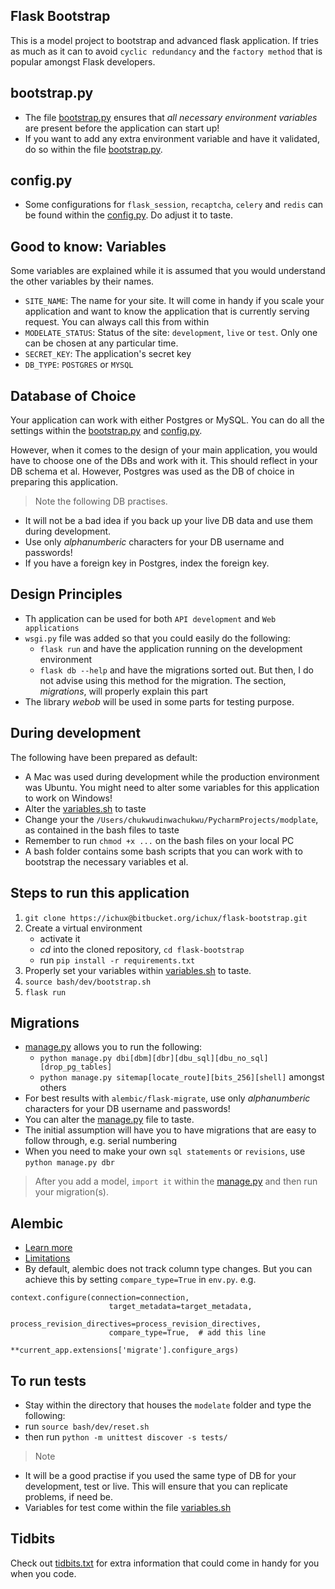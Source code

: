 ## Flask Bootstrap
This is a model project to bootstrap and advanced flask application. If tries as much as it can to avoid
`cyclic redundancy` and the `factory method` that is popular amongst Flask developers.

## bootstrap.py
* The file [bootstrap.py](modelate/bootstrap.py) ensures that *all necessary environment variables* are
present before the application can start up!
* If you want to add any extra environment variable and have it validated, do so within the file
[bootstrap.py](modelate/bootstrap.py).

## config.py
* Some configurations for `flask_session`, `recaptcha`, `celery` and `redis` can be found within the
[config.py](modelate/config.py). Do adjust it to taste.

## Good to know: Variables
Some variables are explained while it is assumed that you would understand the other variables by
their names.
* `SITE_NAME`: The name for your site. It will come in handy if you scale your application and want to know
the application that is currently serving request. You can always call this from within
* `MODELATE_STATUS`: Status of the site: `development`, `live` or `test`. Only one can be
chosen at any particular time.
* `SECRET_KEY`: The application's secret key
* `DB_TYPE`: `POSTGRES` or `MYSQL`

## Database of Choice
Your application can work with either Postgres or MySQL. You can do all the settings within the
[bootstrap.py](modelate/bootstrap.py) and [config.py](modelate/config.py).

However, when it comes to the design of your main application, you would have to choose one of the DBs and work
with it. This should reflect in your DB schema et al. However, Postgres was used as the DB of choice in preparing
this application.

> Note the following DB practises.
    
* It will not be a bad idea if you back up your live DB data and use them during development.
* Use only *alphanumberic* characters for your DB username and passwords!
* If you have a foreign key in Postgres, index the foreign key.

## Design Principles
* Th application can be used for both `API development` and `Web applications`
* `wsgi.py` file was added so that you could easily do the following:
    - `flask run` and have the application running on the development environment
    - `flask db --help` and have the migrations sorted out. But then, I do not advise using this method for
the migration.
The section, *migrations*, will properly explain this part
* The library *webob* will be used in some parts for testing purpose.

## During development
The following have been prepared as default:
* A Mac was used during development while the production environment was Ubuntu. You might need to alter some variables
for this application to work on Windows!
* Alter the [variables.sh](bash/dev/variables.sh) to taste
* Change your the `/Users/chukwudinwachukwu/PycharmProjects/modplate`, as contained in the bash files to taste
* Remember to run `chmod +x ...` on the bash files on your local PC
* A bash folder contains some bash scripts that you can work with to bootstrap the necessary variables et al.

## Steps to run this application
1. `git clone https://ichux@bitbucket.org/ichux/flask-bootstrap.git`
2. Create a virtual environment
    - activate it
    - *cd* into the cloned repository, `cd flask-bootstrap`
    - run ```pip install -r requirements.txt```
3. Properly set your variables within [variables.sh](bash/dev/variables.sh) to taste.
4. `source bash/dev/bootstrap.sh`
5. `flask run`

## Migrations
* [manage.py](./manage.py) allows you to run the following:
    - ```python manage.py dbi[dbm][dbr][dbu_sql][dbu_no_sql][drop_pg_tables]```
    - ```python manage.py sitemap[locate_route][bits_256][shell]``` amongst others
* For best results with `alembic/flask-migrate`, use only *alphanumberic* characters for your DB username and passwords!
* You can alter the [manage.py](./manage.py) file to taste.
* The initial assumption will have you to have migrations that are easy to follow through, e.g. serial numbering
* When you need to make your own `sql statements` or `revisions`, use `python manage.py dbr`

> After you add a model, `import it` within the [manage.py](./manage.py) and then run your migration(s).

## Alembic
* [Learn more](http://alembic.zzzcomputing.com/en/latest/ops.html)
* [Limitations](http://alembic.zzzcomputing.com/en/latest/autogenerate.html#what-does-autogenerate-detect-and-what-does-it-not-detect)
* By default, alembic does not track column type changes. But you can achieve this by setting
`compare_type=True` in `env.py`. e.g.

```
context.configure(connection=connection,
                      target_metadata=target_metadata,
                      process_revision_directives=process_revision_directives,
                      compare_type=True,  # add this line
                      **current_app.extensions['migrate'].configure_args)
```

## To run tests
* Stay within the directory that houses the `modelate` folder and type the following:
* run `source bash/dev/reset.sh`
* then run `python -m unittest discover -s tests/`

> Note
* It will be a good practise if you used the same type of DB for your development, test or live. This will ensure that
you can replicate problems, if need be.
* Variables for test come within the file [variables.sh](bash/test/variables.sh)

## Tidbits
Check out [tidbits.txt](./tidbits.txt) for extra information that could come in handy for you when you code.